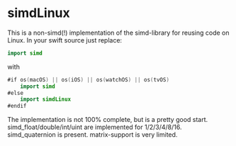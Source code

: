 # simdLinux

This is a non-simd(!) implementation of the simd-library for reusing code on Linux.
In your swift source just replace:

```swift
import simd
```

with

```swift
#if os(macOS) || os(iOS) || os(watchOS) || os(tvOS)
    import simd
#else
    import simdLinux
#endif
```

The implementation is not 100% complete, but is a pretty good start.
simd_float/double/int/uint are implemented for 1/2/3/4/8/16.
simd_quaternion is present.
matrix-support is very limited.
